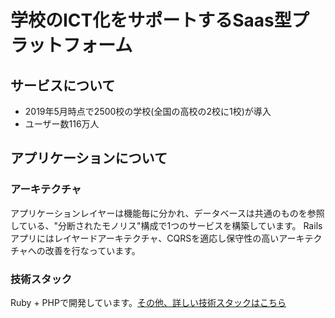 # 学校のICT化をサポートするSaas型プラットフォーム

## サービスについて
* 2019年5月時点で2500校の学校(全国の高校の2校に1校)が導入
* ユーザー数116万人

## アプリケーションについて
### アーキテクチャ
アプリケーションレイヤーは機能毎に分かれ、データベースは共通のものを参照している、"分断されたモノリス"構成で1つのサービスを構築しています。
Railsアプリにはレイヤードアーキテクチャ、CQRSを適応し保守性の高いアーキテクチャへの改善を行なっています。

### 技術スタック
Ruby + PHPで開発しています。[その他、詳しい技術スタックはこちら](technology_stack.md)
